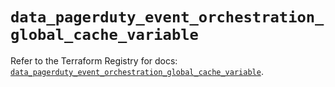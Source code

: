 # `data_pagerduty_event_orchestration_global_cache_variable`

Refer to the Terraform Registry for docs: [`data_pagerduty_event_orchestration_global_cache_variable`](https://registry.terraform.io/providers/pagerduty/pagerduty/3.27.2/docs/data-sources/event_orchestration_global_cache_variable).
